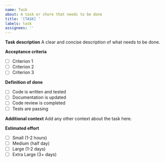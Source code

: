 ```yaml
---
name: Task
about: A task or chore that needs to be done
title: '[TASK] '
labels: task
assignees: ''
---
```


**Task description**
A clear and concise description of what needs to be done.

**Acceptance criteria**
- [ ] Criterion 1
- [ ] Criterion 2
- [ ] Criterion 3

**Definition of done**
- [ ] Code is written and tested
- [ ] Documentation is updated
- [ ] Code review is completed
- [ ] Tests are passing

**Additional context**
Add any other context about the task here.

**Estimated effort**
- [ ] Small (1-2 hours)
- [ ] Medium (half day)
- [ ] Large (1-2 days)
- [ ] Extra Large (3+ days)
